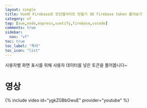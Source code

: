 ```yaml
---
layout: single
title: Vue와 Firebase로 모던웹사이트 만들기 38 firebase token 풀어보기
category: vf
tag: [vue,node,express,vuetify,firebase,vscode]
comments: true
sidebar:
  nav: "vf"
toc: true
toc_label: "목차"
toc_icon: "list"
---
```


사용자별 화면 표시를 위해 사용자 데이터를 넣은 토큰을 풀어봅니다~

# 영상

{% include video id="ygkZGBbGwuE" provider="youtube" %}
